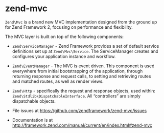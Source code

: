 # zend-mvc

`Zend\Mvc` is a brand new MVC implementation designed from the ground up for
Zend Framework 2, focusing on performance and flexibility.

The MVC layer is built on top of the following components:

- `Zend\ServiceManager` - Zend Framework provides a set of default service
  definitions set up at `Zend\Mvc\Service`. The ServiceManager creates and
  configures your application instance and workflow.
- `Zend\EventManager` - The MVC is event driven. This component is used
  everywhere from initial bootstrapping of the application, through returning
  response and request calls, to setting and retrieving routes and matched
  routes, as well as render views.
- `Zend\Http` - specifically the request and response objects, used within:
  `Zend\Stdlib\DispatchableInterface`. All “controllers” are simply dispatchable
  objects.


- File issues at https://github.com/zendframework/zend-mvc/issues
- Documentation is at http://framework.zend.com/manual/current/en/index.html#zend-mvc
